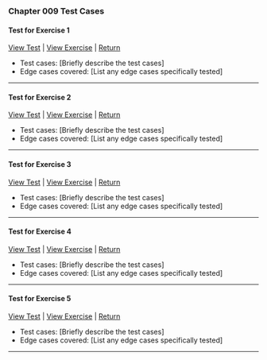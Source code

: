 ﻿### Chapter 009 Test Cases

#### Test for Exercise 1

[View Test](Chapter009Exercise1Test.java) | [View Exercise](../../../main/java/Chapter009/Chapter009Exercise1.java) | [Return](../../../../README.md)

- Test cases: [Briefly describe the test cases]
- Edge cases covered: [List any edge cases specifically tested]

---
#### Test for Exercise 2

[View Test](Chapter009Exercise2Test.java) | [View Exercise](../../../main/java/Chapter009/Chapter009Exercise2.java) | [Return](../../../../README.md)

- Test cases: [Briefly describe the test cases]
- Edge cases covered: [List any edge cases specifically tested]

---
#### Test for Exercise 3

[View Test](Chapter009Exercise3Test.java) | [View Exercise](../../../main/java/Chapter009/Chapter009Exercise3.java) | [Return](../../../../README.md)

- Test cases: [Briefly describe the test cases]
- Edge cases covered: [List any edge cases specifically tested]

---
#### Test for Exercise 4

[View Test](Chapter009Exercise4Test.java) | [View Exercise](../../../main/java/Chapter009/Chapter009Exercise4.java) | [Return](../../../../README.md)

- Test cases: [Briefly describe the test cases]
- Edge cases covered: [List any edge cases specifically tested]

---
#### Test for Exercise 5

[View Test](Chapter009Exercise5Test.java) | [View Exercise](../../../main/java/Chapter009/Chapter009Exercise5.java) | [Return](../../../../README.md)

- Test cases: [Briefly describe the test cases]
- Edge cases covered: [List any edge cases specifically tested]

---
